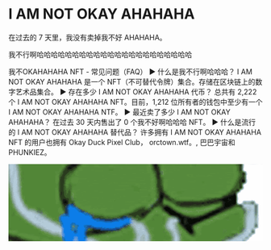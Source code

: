 # I AM NOT OKAY AHAHAHA

在过去的 7 天里，我没有卖掉我不好 AHAHAHA。

我不行啊哈哈哈哈哈哈哈哈哈哈哈哈哈哈哈哈哈哈哈哈哈哈

我不OKAHAHAHA NFT - 常见问题（FAQ）
▶ 什么是我不行啊哈哈哈？
I AM NOT OKAY AHAHAHA 是一个 NFT（不可替代令牌）集合。存储在区块链上的数字艺术品集合。
▶ 存在多少 I AM NOT OKAY AHAHAHA 代币？
总共有 2,222 个 I AM NOT OKAY AHAHAHA NFT。目前，1,212 位所有者的钱包中至少有一个 I AM NOT OKAY AHAHAHA NTF。
▶ 最近卖了多少 I AM NOT OKAY AHAHAHA？
在过去 30 天内售出了 0 个我不好啊哈哈哈 NFT。
▶ 什么是流行的 I AM NOT OKAY AHAHAHA 替代品？
许多拥有 I AM NOT OKAY AHAHAHA NFT 的用户也拥有 Okay Duck Pixel Club， orctown.wtf。, 巴巴宇宙和 PHUNKIEZ。

![NFT](微信截图_20220827110351.png)


